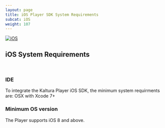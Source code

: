 ```yaml
---
layout: page
title: iOS Player SDK System Requirements
subcat: iOS
weight: 107
---
```


[![iOS](https://img.shields.io/badge/iOS-Supported-green.svg)](https://github.com/kaltura/player-sdk-native-ios)

## iOS System Requirements 
&nbsp;

### IDE 
To integrate the Kaltura Player iOS SDK, the minimum system requirments are:
OSX with Xcode 7+ 
  
### Minimum OS version 
The Player supports iOS 8 and above.



  

